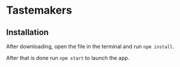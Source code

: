 # Tastemakers

## Installation

After downloading, open the file in the terminal and run `npm install`.

After that is done run `npm start` to launch the app.
